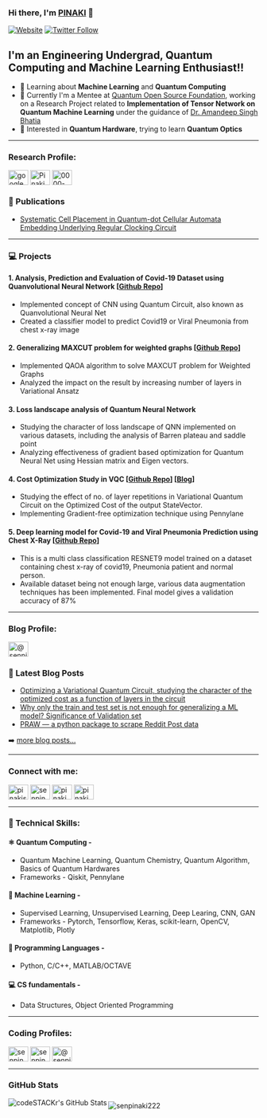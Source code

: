### Hi there, I'm [PINAKI][website] 👋

[![Website](https://img.shields.io/website?label=pinaki-sen.now.sh&style=for-the-badge&url=https%3A%2F%2Fpinaki-sen.now.sh)](https://pinaki-sen.now.sh)
[![Twitter Follow](https://img.shields.io/twitter/follow/pinaki_sen_?color=1DA1F2&logo=twitter&style=for-the-badge)](https://twitter.com/intent/follow?original_referer=https%3A%2F%2Fgithub.com%2Fpinaki_sen_&screen_name=pinaki_sen_)

## I'm an Engineering Undergrad, Quantum Computing and Machine Learning Enthusiast!!

- 🌱 Learning about **Machine Learning** and **Quantum Computing**
- 🕺 Currently I'm a Mentee at [Quantum Open Source Foundation](https://qosf.org/qc_mentorship/), working on a Research Project related to **Implementation of Tensor Network on Quantum Machine Learning** under the guidance of [Dr. Amandeep Singh Bhatia](https://curin.chitkara.edu.in/profile/amandeep-singh-bhatia/)
- 🔭 Interested in **Quantum Hardware**, trying to learn **Quantum Optics** 

---

<p align="left">
<h3 align="left">Research Profile:</h3>

<a href="https://scholar.google.com/citations?hl=en&authuser=6&user=-fjsOBYAAAAJ" target="blank"><img align="center" src="https://cdn.jsdelivr.net/npm/simple-icons@3.0.1/icons/googlescholar.svg" alt="google scholar" height="30" width="40" /></a>
<a href="https://www.researchgate.net/profile/Pinaki_Sen3" target="blank"><img align="center" src="https://cdn.jsdelivr.net/npm/simple-icons@3.0.1/icons/researchgate.svg" alt="Pinaki_Sen3" height="30" width="40" /></a>
<a href="https://orcid.org/0000-0003-3939-5284" target="blank"><img align="center" src="https://cdn.jsdelivr.net/npm/simple-icons@3.0.1/icons/orcid.svg" alt="0000-0003-3939-5284" height="30" width="40" /></a>

</p>

### 📕 Publications

<!-- PUBLICATION-LIST:START -->
- [Systematic Cell Placement in Quantum-dot Cellular Automata Embedding Underlying Regular Clocking Circuit](https://ietresearch.onlinelibrary.wiley.com/doi/10.1049/cds2.12015)

<!-- PUBLICATION-LIST:END -->

---

### 💻 Projects
#### 1. Analysis, Prediction and Evaluation of Covid-19 Dataset using Quanvolutional Neural Network [[Github Repo](https://github.com/senpinaki222/covid-chest-xray-classifier-quantum)]
- Implemented concept of CNN using Quantum Circuit, also known as Quanvolutional Neural Net
- Created a classifier model to predict Covid19 or Viral Pneumonia from chest x-ray image

#### 2. Generalizing MAXCUT problem for weighted graphs [[Github Repo](https://github.com/senpinaki222/weighted-maxcut-problem)]
- Implemented QAOA algorithm to solve MAXCUT problem for Weighted Graphs
- Analyzed the impact on the result by increasing number of layers in Variational Ansatz

#### 3. Loss landscape analysis of Quantum Neural Network
- Studying the character of loss landscape of QNN implemented on various datasets, including the analysis of Barren plateau and saddle point
- Analyzing effectiveness of gradient based optimization for Quantum Neural Net using Hessian matrix and Eigen vectors.

#### 4. Cost Optimization Study in VQC [[Github Repo](https://github.com/senpinaki222/qosf_selection_task)] [[Blog](https://medium.com/quantumcomputingindia/optimizing-a-variational-quantum-circuit-studying-the-character-of-the-optimized-cost-as-a-a8bac2e9ba46)]
- Studying the effect of no. of layer repetitions in Variational Quantum Circuit on the Optimized Cost of the output StateVector.
- Implementing Gradient-free optimization technique using Pennylane

#### 5. Deep learning model for Covid-19 and Viral Pneumonia Prediction using Chest X-Ray [[Github Repo](https://github.com/senpinaki222/covid-chest-xray-classifier-classical)]
- This is a multi class classification RESNET9 model trained on a dataset containing chest x-ray of covid19, Pneumonia patient and normal person.
- Available dataset being not enough large, various data augmentation techniques has been implemented. Final model gives a validation accuracy of 87%


---

<p align="left">
<h3 align="left">Blog Profile:</h3>

<a href="https://medium.com/@senpinaki222" target="blank"><img align="center" src="https://cdn.jsdelivr.net/npm/simple-icons@3.0.1/icons/medium.svg" alt="@senpinaki222" height="30" width="40" /></a>

</p>

### 📃 Latest Blog Posts

<!-- BLOG-POST-LIST:START -->
- [Optimizing a Variational Quantum Circuit, studying the character of the optimized cost as a function of layers in the circuit](https://medium.com/quantumcomputingindia/optimizing-a-variational-quantum-circuit-studying-the-character-of-the-optimized-cost-as-a-a8bac2e9ba46)
- [Why only the train and test set is not enough for generalizing a ML model? Significance of Validation set](https://medium.com/analytics-vidhya/only-train-and-test-set-is-not-enough-for-generalizing-ml-model-significance-of-validation-set-cf68bb26881a)
- [PRAW — a python package to scrape Reddit Post data](https://medium.com/analytics-vidhya/praw-a-python-package-to-scrape-reddit-post-data-b759a339ed9a)
<!-- BLOG-POST-LIST:END -->

➡️ [more blog posts...](https://senpinaki222.medium.com/)

---
<p align="left">
<h3 align="left">Connect with me:</h3>


<a href="mailto: pinakisen.eenita@gmail.com" target="blank"><img align="center" src="https://cdn.jsdelivr.net/npm/simple-icons@3.0.1/icons/gmail.svg" alt="pinakisen.eenita@gmail.com" height="30" width="40" /></a>
<a href="https://linkedin.com/in/senpinaki222/" target="blank"><img align="center" src="https://cdn.jsdelivr.net/npm/simple-icons@3.0.1/icons/linkedin.svg" alt="senpinaki222/" height="30" width="40" /></a>
<a href="https://twitter.com/pinaki_sen_" target="blank"><img align="center" src="https://cdn.jsdelivr.net/npm/simple-icons@3.0.1/icons/twitter.svg" alt="pinaki_sen_" height="30" width="40" /></a>
<a href="https://www.instagram.com/indianqubit/" target="blank"><img align="center" src="https://cdn.jsdelivr.net/npm/simple-icons@3.0.1/icons/instagram.svg" alt="pinaki_sen_" height="30" width="40" /></a>

</p>

---
### 🔬 Technical Skills:
#### ⚛️ Quantum Computing -
- Quantum Machine Learning, Quantum Chemistry, Quantum Algorithm, Basics of Quantum Hardwares
- Frameworks - Qiskit, Pennylane

#### 🤖 Machine Learning -
- Supervised Learning, Unsupervised Learning, Deep Learing, CNN, GAN
- Frameworks - Pytorch, Tensorflow, Keras, scikit-learn, OpenCV, Matplotlib, Plotly

#### 📜 Programming Languages -
- Python, C/C++, MATLAB/OCTAVE

#### 💻 CS fundamentals -
- Data Structures, Object Oriented Programming

---

<p align="left">
<h3 align="left">Coding Profiles:</h3> 

<a href="https://kaggle.com/senpinaki222" target="blank"><img align="center" src="https://cdn.jsdelivr.net/npm/simple-icons@3.0.1/icons/kaggle.svg" alt="senpinaki222" height="30" width="40" /></a>
<a href="https://www.hackerrank.com/senpinaki222" target="blank"><img align="center" src="https://cdn.jsdelivr.net/npm/simple-icons@3.0.1/icons/hackerrank.svg" alt="senpinaki222" height="30" width="40" /></a>
<a href="https://www.hackerearth.com/@senpinaki222" target="blank"><img align="center" src="https://cdn.jsdelivr.net/npm/simple-icons@3.0.1/icons/hackerearth.svg" alt="@senpinaki222" height="30" width="40" /></a>

</p>


---



### GitHub Stats
<img align="left" alt="codeSTACKr's GitHub Stats" src="https://github-readme-stats.senpinaki222.vercel.app//api?username=senpinaki222&show_icons=true&hide_border=true" />


### 
<p><img align="center" src="https://github-readme-stats.vercel.app/api/top-langs/?username=senpinaki222&layout=compact" alt="senpinaki222" /></p>


[website]: https://pinaki-sen.now.sh
[deepNeuralNet]: https://pypi.org/project/deepNeuralNet/
[twitter]: https://twitter.com/pinaki_sen_
[youtube]: https://pinaki-sen.now.sh
[instagram]: https://www.instagram.com/pinaki_sen_
[linkedin]: https://www.linkedin.com/in/senpinaki222/
[webdevplaylist]: https://pinaki-sen.now.sh
[jsplaylist]: https://pinaki-sen.now.sh
[cssplaylist]: https://pinaki-sen.now.sh
[reactplaylist]: https://pinaki-sen.now.sh
